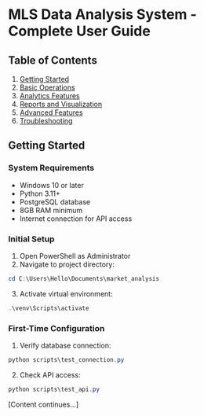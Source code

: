 # MLS Data Analysis System - Complete User Guide

## Table of Contents
1. [Getting Started](#getting-started)
2. [Basic Operations](#basic-operations)
3. [Analytics Features](#analytics-features)
4. [Reports and Visualization](#reports-and-visualization)
5. [Advanced Features](#advanced-features)
6. [Troubleshooting](#troubleshooting)

## Getting Started

### System Requirements
- Windows 10 or later
- Python 3.11+
- PostgreSQL database
- 8GB RAM minimum
- Internet connection for API access

### Initial Setup
1. Open PowerShell as Administrator
2. Navigate to project directory:
```powershell
cd C:\Users\Hello\Documents\market_analysis
```
3. Activate virtual environment:
```powershell
.\venv\Scripts\activate
```

### First-Time Configuration
1. Verify database connection:
```powershell
python scripts\test_connection.py
```
2. Check API access:
```powershell
python scripts\test_api.py
```

[Content continues...]